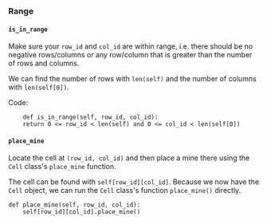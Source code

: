 ### Range

#### `is_in_range`
Make sure your `row_id` and `col_id` are within range, i.e. there should be no negative rows/columns or any row/column that is greater than the number of rows and columns.


We can find the number of rows with `len(self)` and the number of columns with `len(self[0])`. 

Code:
```
    def is_in_range(self, row_id, col_id):
    return 0 <= row_id < len(self) and 0 <= col_id < len(self[0])
```
#### `place_mine`
Locate the cell at `(row_id, col_id)` and then place a mine there using the `Cell` class's `place_mine` function.

The cell can be found with `self[row_id][col_id]`. Because we now have the `Cell` object, we can run the `Cell` class's function `place_mine()` directly.

```
def place_mine(self, row_id, col_id):    
    self[row_id][col_id].place_mine()
```
